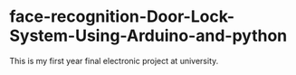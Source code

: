 # face-recognition-Door-Lock-System-Using-Arduino-and-python
This is my first year final electronic project at university.

